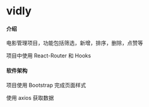 # vidly

#### 介绍
电影管理项目，功能包括筛选，新增，排序，删除，点赞等

项目中使用 React-Router 和 Hooks

#### 软件架构
项目使用 Bootstrap 完成页面样式

使用 axios 获取数据
